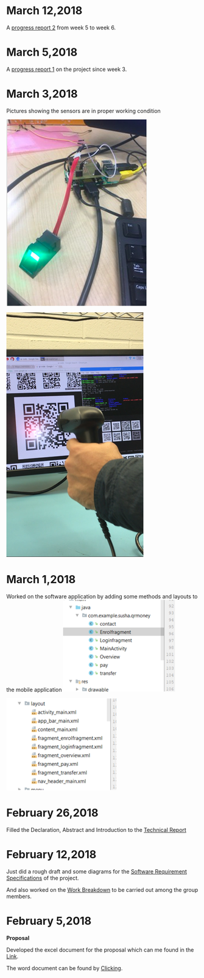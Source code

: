 # March 12,2018
A [progress report 2](https://github.com/RamyaRadhakrishnakumar/ceng355/blob/master/Gmail%20-%20Re_%20Week%205%20Status%20Report%20of%20CENG%20355%20E-Money%20Project.pdf) from week 5 to week 6.


# March 5,2018
A [progress report 1](https://github.com/RamyaRadhakrishnakumar/ceng355/blob/master/Gmail%20-%20Re_%20Week%205%20Status%20Report%20of%20CENG%20355%20E-Money%20Project.pdf) on the project since week 3.


# March 3,2018
Pictures showing the sensors are in proper working condition

![alt fingerprint](https://github.com/RamyaRadhakrishnakumar/ceng355/blob/master/fingerprint.png)

![alt QRscanner](https://github.com/RamyaRadhakrishnakumar/ceng355/blob/master/Qr.PNG)

# March 1,2018
Worked on the software application by adding some methods and layouts to the mobile application
![alt layout](https://github.com/RamyaRadhakrishnakumar/ceng355/blob/master/img.png)

![alt methods](https://github.com/RamyaRadhakrishnakumar/ceng355/blob/master/img1.png)


# February 26,2018
Filled the Declaration, Abstract and Introduction to the [Technical Report](https://github.com/RamyaRadhakrishnakumar/ceng355/blob/master/Technical%20Report.docx)


# February 12,2018
Just did a rough draft and some diagrams for the [Software Requirement Specifications](https://github.com/RamyaRadhakrishnakumar/ceng355/blob/master/srs_e-money.docx) of the project.

And also worked on the [Work Breakdown](https://github.com/RamyaRadhakrishnakumar/ceng355/blob/master/Work%20Breakdown.docx) to be carried out among the group members.


# February 5,2018
**Proposal**

Developed the excel document for the proposal which can me found in the [Link](https://github.com/RamyaRadhakrishnakumar/ceng355/blob/master/ProposalContentStudentNameRev03.xlsx).

The word document can be found by [Clicking](https://github.com/RamyaRadhakrishnakumar/ceng355/blob/master/ProjectProposalStudentNameRev03.docx).


